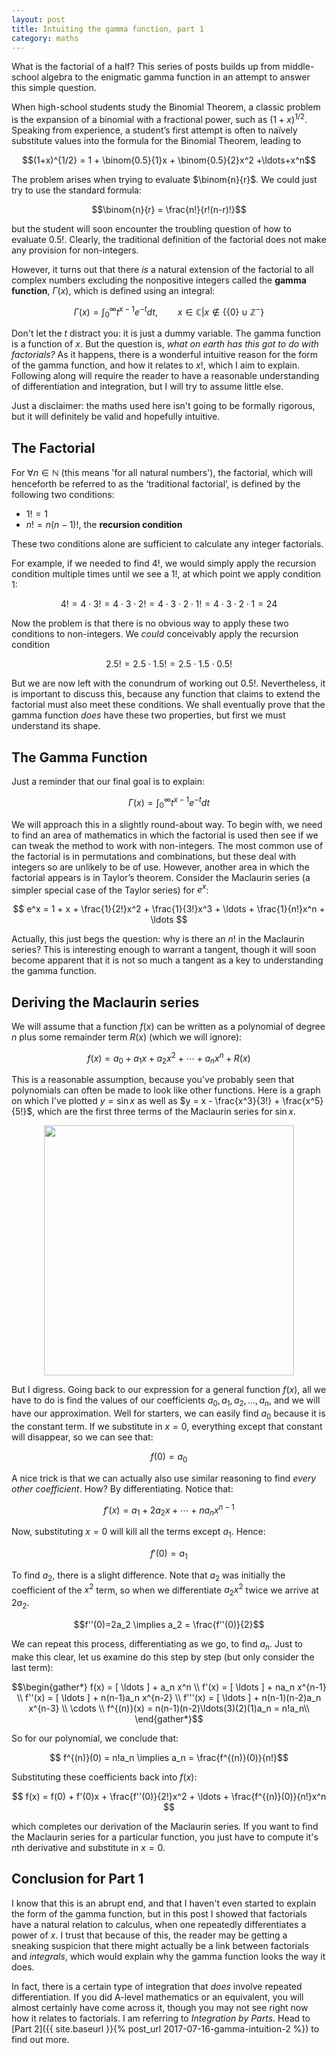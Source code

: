 ```yaml
---
layout: post
title: Intuiting the gamma function, part 1
category: maths
---
```


What is the factorial of a half? This series of posts builds up from middle-school algebra to the enigmatic gamma function in an attempt to answer this simple question.<!--more--> 

When high-school students study the Binomial Theorem, a classic problem is the expansion of a binomial with a fractional power, such as $(1+x)^{1/2}$. Speaking from experience, a student’s first attempt is often to naïvely substitute values into the formula for the Binomial Theorem, leading to

$$(1+x)^{1/2} = 1 +  \binom{0.5}{1}x + \binom{0.5}{2}x^2 +\ldots+x^n$$

The problem arises when trying to evaluate $\binom{n}{r}$. We could just try to use the standard formula:

$$\binom{n}{r} = \frac{n!}{r!(n-r)!}$$

but the student will soon encounter the troubling question of how to evaluate $0.5!.$ Clearly, the traditional definition of the factorial does not make any provision for non-integers.

However, it turns out that there *is* a natural extension of the factorial to all complex numbers excluding the nonpositive integers called the **gamma function**, $\Gamma (x)$, which is defined using an integral:

$$ \Gamma (x) = \int_0^\infty t^{x-1}e^{-t} dt, \qquad x \in \mathbb{C}| x \not\in \left \{ \{0\} \cup \mathbb{Z}^- \right \}$$

Don't let the *t* distract you: it is just a dummy variable. The gamma function is a function of *x*. But the question is, *what on earth has this got to do with factorials?* As it happens, there is a wonderful intuitive reason for the form of the gamma function, and how it relates to $x!$, which I aim to explain. Following along will require the reader to have a reasonable understanding of differentiation and integration, but I will try to assume little else.

Just a disclaimer: the maths used here isn't going to be formally rigorous, but it will definitely be valid and hopefully intuitive.


## The Factorial

For $\forall n \in \mathbb{N}$ (this means 'for all natural numbers'), the factorial, which will henceforth be
referred to as the ‘traditional factorial’, is defined by the following two conditions:
- $1! = 1$
- $n! = n(n-1)!$, the **recursion condition**

These two conditions alone are sufficient to calculate any integer factorials.

For example, if we needed to find $4!$, we would simply apply the recursion condition multiple times until we see a $1!$, at which point we apply condition 1:

$$4! = 4 \cdot 3! = 4 \cdot 3 \cdot 2! = 4 \cdot 3 \cdot 2 \cdot 1! = 4 \cdot 3 \cdot 2 \cdot 1 = 24$$

Now the problem is that there is no obvious way to apply these two conditions to non-integers. We *could* conceivably apply the recursion condition

$$2.5! = 2.5 \cdot 1.5! = 2.5 \cdot 1.5 \cdot 0.5!$$

But we are now left with the conundrum of working out $0.5!$. Nevertheless, it is important to discuss this, because any function that claims to extend the factorial must also meet these conditions. We shall eventually prove that the gamma function *does* have these two properties, but first we must understand its shape.


## The Gamma Function

Just a reminder that our final goal is to explain:

$$\Gamma(x) = \int_0 ^\infty t^{x-1}e^{-t}dt$$

We will approach this in a slightly round-about way. To begin with, we need to find an area of mathematics in which the factorial is used then see if we can tweak the method to work with non-integers. The most common use of the factorial is in permutations and combinations, but these deal with integers so are unlikely to be of use. However, another area in which the factorial appears is in Taylor’s theorem. Consider the Maclaurin series (a simpler special case of the Taylor series) for $e^x$:

$$ e^x = 1 + x + \frac{1}{2!}x^2 + \frac{1}{3!}x^3 + \ldots + \frac{1}{n!}x^n + \ldots $$

Actually, this just begs the question: why is there an $n!$ in the Maclaurin series? This is interesting enough to warrant a tangent, though it will soon become apparent that it is not so much a tangent as a key to understanding the gamma function.



## Deriving the Maclaurin series

We will assume that a function $f(x)$ can be written as a polynomial of degree *n* plus some remainder term $R(x)$ (which we will ignore):

$$f(x) = a_0 + a_1x + a_2x^2 + \cdots + a_nx^n + R(x)$$

This is a reasonable assumption, because you've probably seen that polynomials can often be made to look like other functions. Here is a graph on which I've plotted $y = \sin x$ as well as $y = x - \frac{x^3}{3!} + \frac{x^5}{5!}$, which are the first three terms of the Maclaurin series for $\sin x$.

<center>
<img src="{{ site.imageurl }}gamma/maclaurin.png" style="width:400px;"/>
</center>


But I digress. Going back to our expression for a general function $f(x)$, all we have to do is find the values of our coefficients $a_0, a_1, a_2, \ldots, a_n$, and we will have our approximation. Well for starters, we can easily find $a_0$ because it is the constant term. If we substitute in $x = 0$, everything except that constant will disappear, so we can see that:

$$f(0) = a_0$$

A nice trick is that we can actually also use similar reasoning to find *every other coefficient*. How? By differentiating. Notice that:

$$f'(x) = a_1 + 2a_2x + \cdots + na_n x^{n-1}$$

Now, substituting $x=0$ will kill all the terms except $a_1$. Hence:

$$f'(0)=a_1$$

To find $a_2$, there is a slight difference. Note that $a_2$ was initially the coefficient of the $x^2$ term, so when we differentiate $a_2x^2$ twice we arrive at $2a_2$.

$$f''(0)=2a_2 \implies a_2 = \frac{f''(0)}{2}$$

We can repeat this process, differentiating as we go, to find $a_n$. Just to make this clear, let us examine do this step by step (but only consider the last term):

$$\begin{gather*}
    f(x) = [ \ldots ] + a_n x^n \\
    f'(x) = [ \ldots ] + na_n x^{n-1} \\
    f''(x) = [ \ldots ] + n(n-1)a_n x^{n-2} \\
    f'''(x) = [ \ldots ] + n(n-1)(n-2)a_n x^{n-3} \\
    \cdots \\
    f^{(n)}(x) = n(n-1)(n-2)\ldots(3)(2)(1)a_n = n!a_n\\
\end{gather*}$$

So for our polynomial, we conclude that:

$$ f^{(n)}(0) = n!a_n \implies a_n = \frac{f^{(n)}(0)}{n!}$$

Substituting these coefficients back into $f(x)$:

$$ f(x) = f(0) + f'(0)x + \frac{f''(0)}{2!}x^2 + \ldots + \frac{f^{(n)}(0)}{n!}x^n $$

which completes our derivation of the Maclaurin series. If you want to find the Maclaurin series for a particular function, you just have to compute it's *n*th derivative and substitute in $x=0$.


## Conclusion for Part 1

I know that this is an abrupt end, and that I haven't even started to explain the form of the gamma function, but in this post I showed that factorials have a natural relation to calculus, when one repeatedly differentiates a power of *x*. I trust that because of this, the reader may be getting a sneaking suspicion that there might actually be a link between factorials and *integrals*, which would explain why the gamma function looks the way it does.

In fact, there is a certain type of integration that *does* involve repeated differentiation. If you did A-level mathematics or an equivalent, you will almost certainly have come across it, though you may not see right now how it relates to factorials. I am referring to *Integration by Parts*. Head to [Part 2]({{ site.baseurl }}{% post_url 2017-07-16-gamma-intuition-2 %}) to find out more.
